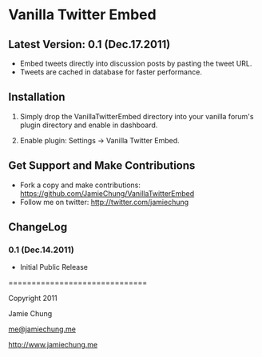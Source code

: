 Vanilla Twitter Embed
=======================================

Latest Version: 0.1 (Dec.17.2011)
-----------
- Embed tweets directly into discussion posts by pasting the tweet URL.
- Tweets are cached in database for faster performance.

Installation
-----------
1. Simply drop the VanillaTwitterEmbed directory into your vanilla forum's plugin directory and enable in dashboard.

2. Enable plugin: Settings -> Vanilla Twitter Embed.

Get Support and Make Contributions
-----------
- Fork a copy and make contributions: https://github.com/JamieChung/VanillaTwitterEmbed
- Follow me on twitter: http://twitter.com/jamiechung

ChangeLog
-----------
### 0.1 (Dec.14.2011)
- Initial Public Release

==============================

Copyright 2011

Jamie Chung

me@jamiechung.me

http://www.jamiechung.me

